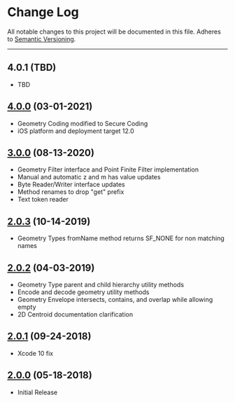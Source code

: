 # Change Log
All notable changes to this project will be documented in this file.
Adheres to [Semantic Versioning](http://semver.org/).

---

## 4.0.1 (TBD)

* TBD

## [4.0.0](https://github.com/ngageoint/simple-features-ios/releases/tag/4.0.0) (03-01-2021)

* Geometry Coding modified to Secure Coding
* iOS platform and deployment target 12.0

## [3.0.0](https://github.com/ngageoint/simple-features-ios/releases/tag/3.0.0) (08-13-2020)

* Geometry Filter interface and Point Finite Filter implementation
* Manual and automatic z and m has value updates
* Byte Reader/Writer interface updates
* Method renames to drop "get" prefix
* Text token reader

## [2.0.3](https://github.com/ngageoint/simple-features-ios/releases/tag/2.0.3) (10-14-2019)

* Geometry Types fromName method returns SF_NONE for non matching names

## [2.0.2](https://github.com/ngageoint/simple-features-ios/releases/tag/2.0.2) (04-03-2019)

* Geometry Type parent and child hierarchy utility methods
* Encode and decode geometry utility methods
* Geometry Envelope intersects, contains, and overlap while allowing empty
* 2D Centroid documentation clarification

## [2.0.1](https://github.com/ngageoint/simple-features-ios/releases/tag/2.0.1) (09-24-2018)

* Xcode 10 fix

## [2.0.0](https://github.com/ngageoint/simple-features-ios/releases/tag/2.0.0) (05-18-2018)

* Initial Release
